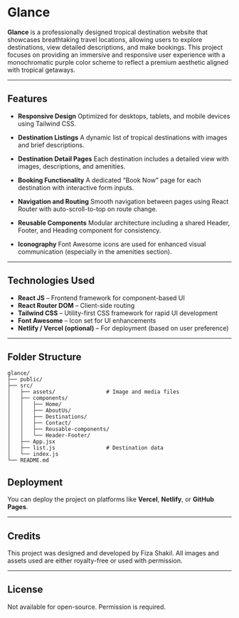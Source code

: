 # Glance

**Glance** is a professionally designed tropical destination website that showcases breathtaking travel locations, allowing users to explore destinations, view detailed descriptions, and make bookings. This project focuses on providing an immersive and responsive user experience with a monochromatic purple color scheme to reflect a premium aesthetic aligned with tropical getaways.

---

## Features

* **Responsive Design**
  Optimized for desktops, tablets, and mobile devices using Tailwind CSS.

* **Destination Listings**
  A dynamic list of tropical destinations with images and brief descriptions.

* **Destination Detail Pages**
  Each destination includes a detailed view with images, descriptions, and amenities.

* **Booking Functionality**
  A dedicated “Book Now” page for each destination with interactive form inputs.

* **Navigation and Routing**
  Smooth navigation between pages using React Router with auto-scroll-to-top on route change.

* **Reusable Components**
  Modular architecture including a shared Header, Footer, and Heading component for consistency.

* **Iconography**
  Font Awesome icons are used for enhanced visual communication (especially in the amenities section).

---

## Technologies Used

* **React JS** – Frontend framework for component-based UI
* **React Router DOM** – Client-side routing
* **Tailwind CSS** – Utility-first CSS framework for rapid UI development
* **Font Awesome** – Icon set for UI enhancements
* **Netlify / Vercel (optional)** – For deployment (based on user preference)

---

## Folder Structure

```
glance/
├── public/
├── src/
│   ├── assets/                # Image and media files
│   ├── components/
│   │   ├── Home/
│   │   ├── AboutUs/
│   │   ├── Destinations/
│   │   ├── Contact/
│   │   ├── Reusable-components/
│   │   └── Header-Footer/
│   ├── App.jsx
│   ├── list.js                # Destination data
│   └── index.js
└── README.md
```


## Deployment

You can deploy the project on platforms like **Vercel**, **Netlify**, or **GitHub Pages**.

---

## Credits

This project was designed and developed by Fiza Shakil. All images and assets used are either royalty-free or used with permission.

---

## License

Not available for open-source. Permission is required.
